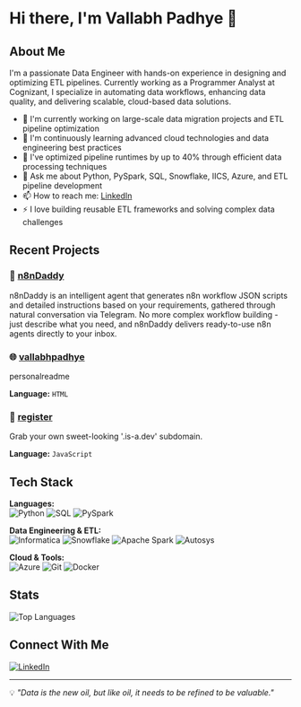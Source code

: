 # Hi there, I'm Vallabh Padhye 👋

## About Me
I'm a passionate Data Engineer with hands-on experience in designing and optimizing ETL pipelines. Currently working as a Programmer Analyst at Cognizant, I specialize in automating data workflows, enhancing data quality, and delivering scalable, cloud-based data solutions.

- 🔭 I'm currently working on large-scale data migration projects and ETL pipeline optimization
- 🌱 I'm continuously learning advanced cloud technologies and data engineering best practices
- 💼 I've optimized pipeline runtimes by up to 40% through efficient data processing techniques
- 💬 Ask me about Python, PySpark, SQL, Snowflake, IICS, Azure, and ETL pipeline development
- 📫 How to reach me: [LinkedIn](https://www.linkedin.com/in/vallabhpadhye/)
- ⚡ I love building reusable ETL frameworks and solving complex data challenges

## Recent Projects

<!--START_SECTION:repositories-->
### 📁 [n8nDaddy](https://github.com/VallabhPadhye/n8nDaddy)
n8nDaddy is an intelligent agent that generates n8n workflow JSON scripts and detailed instructions based on your requirements, gathered through natural conversation via Telegram. No more complex workflow building - just describe what you need, and n8nDaddy delivers ready-to-use n8n agents directly to your inbox.



### 🌐 [vallabhpadhye](https://github.com/VallabhPadhye/vallabhpadhye)
personalreadme

**Language:** `HTML` 

### 📜 [register](https://github.com/VallabhPadhye/register)
Grab your own sweet-looking '.is-a.dev' subdomain.

**Language:** `JavaScript`
<!--END_SECTION:repositories-->

## Tech Stack

**Languages:**  
![Python](https://img.shields.io/badge/-Python-3776AB?style=flat&logo=python&logoColor=white)
![SQL](https://img.shields.io/badge/-SQL-4479A1?style=flat&logo=postgresql&logoColor=white)
![PySpark](https://img.shields.io/badge/-PySpark-E25A1C?style=flat&logo=apache-spark&logoColor=white)

**Data Engineering & ETL:**  
![Informatica](https://img.shields.io/badge/-Informatica-FF4D00?style=flat&logo=informatica&logoColor=white)
![Snowflake](https://img.shields.io/badge/-Snowflake-29B5E8?style=flat&logo=snowflake&logoColor=white)
![Apache Spark](https://img.shields.io/badge/-Apache%20Spark-E25A1C?style=flat&logo=apache-spark&logoColor=white)
![Autosys](https://img.shields.io/badge/-Autosys-0052CC?style=flat&logoColor=white)

**Cloud & Tools:**  
![Azure](https://img.shields.io/badge/-Microsoft%20Azure-0089D6?style=flat&logo=microsoft-azure&logoColor=white)
![Git](https://img.shields.io/badge/-Git-F05032?style=flat&logo=git&logoColor=white)
![Docker](https://img.shields.io/badge/-Docker-2496ED?style=flat&logo=docker&logoColor=white)

## Stats

![Top Languages](https://github-readme-stats.vercel.app/api/top-langs/?username=VallabhPadhye&layout=compact&theme=radical)

## Connect With Me

[![LinkedIn](https://img.shields.io/badge/-LinkedIn-0077B5?style=flat&logo=linkedin&logoColor=white)](https://linkedin.com/in/vallabhpadhye)

---

💡 *"Data is the new oil, but like oil, it needs to be refined to be valuable."*
